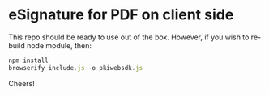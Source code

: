 # eSignature for PDF on client side

This repo should be ready to use out of the box.
However, if you wish to re-build node module, then:

```javascript
npm install
browserify include.js -o pkiwebsdk.js
```

Cheers!
